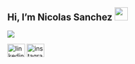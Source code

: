 ## Hi, I’m Nicolas Sanchez <img src = "https://raw.githubusercontent.com/MartinHeinz/MartinHeinz/master/wave.gif" width = 30px> 
<p>
  <a href="https://github.com/DenverCoder1/readme-typing-svg"><img src="https://readme-typing-svg.herokuapp.com?&font=IBM+Plex+Sans&color=abcdef&size=20&lines=Welcome+to+my+GitHub+Profile!;I'm+a+university+student;with+a+deep+enthusiasm+for+programming." /></a>
</p>

<p align="left">
   <a href= "https://www.linkedin.com/in/nicolas-sanchez-9915a02b6/" target="blank"><img align="center"
      src="https://raw.githubusercontent.com/rahuldkjain/github-profile-readme-generator/master/src/images/icons/Social/linked-in-alt.svg"
      alt="linkedin" height="30" width="40" /></a>
  <a href="https://www.instagram.com/keicer_yt/?next=%2F" target="blank"><img align="center"
      src="https://raw.githubusercontent.com/rahuldkjain/github-profile-readme-generator/master/src/images/icons/Social/instagram.svg"
      alt="instagram" height="30" width="40" /></a>
</p>
